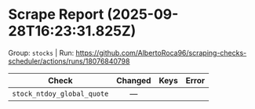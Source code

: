 # Scrape Report (2025-09-28T16:23:31.825Z)

Group: `stocks`  |  Run: https://github.com/AlbertoRoca96/scraping-checks-scheduler/actions/runs/18076840798

| Check | Changed | Keys | Error |
|---|:---:|:--|:--|
| `stock_ntdoy_global_quote` | — |  |  |
